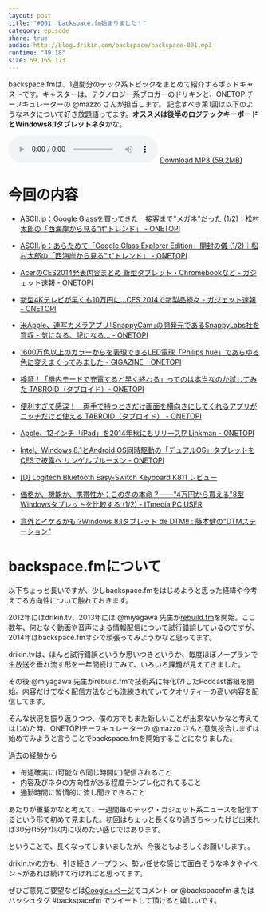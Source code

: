 ```yaml
---
layout: post
title: "#001: backspace.fm始まりました！"
category: episode
share: true
audio: http://blog.drikin.com/backspace/backspace-001.mp3
runtime: "49:18"
size: 59,165,173
---
```

backspace.fmは、1週間分のテック系トピックをまとめて紹介するポッドキャストです。キャスターは、テクノロジー系ブロガーのドリキンと、ONETOPIチーフキュレーターの @mazzo さんが担当します。
記念すべき第1回は以下のようなネタについて好き放題語ってます。**オススメは後半のロジテックキーボードとWindows8.1タブレットネタ**かな。

<audio src="http://blog.drikin.com/backspace/backspace-001.mp3" controls preload></audio>
[Download MP3 (59.2MB)](http://blog.drikin.com/backspace/backspace-001.mp3)
 
今回の内容
========================

- [ASCII.jp：Google Glassを買ってきた　接客まで"メガネ"だった (1/2)｜松村太郎の「西海岸から見る"it"トレンド」 - ONETOPI](http://1topi.jp/curator/yaoyoros/1401/05/424360)


- [ASCII.jp：あらためて「Google Glass Explorer Edition」開封の儀 (1/2)｜松村太郎の「西海岸から見る"it"トレンド」 - ONETOPI](http://1topi.jp/curator/yaoyoros/1401/05/424353)

- [AcerのCES2014発表内容まとめ 新型タブレット・Chromebookなど - ガジェット速報 - ONETOPI](http://1topi.jp/curator/yaoyoros/1401/05/424346)

- [新型4Kテレビが早くも10万円に...CES 2014で新製品続々 - ガジェット速報 - ONETOPI](http://1topi.jp/curator/yaoyoros/1401/05/424342?g=digital)

- [米Apple、連写カメラアプリ｢SnappyCam｣の開発元であるSnappyLabs社を買収 - 気になる、記になる... - ONETOPI](http://1topi.jp/curator/beep_roadrunner/1401/05/424296?g=digital)

- [1600万色以上のカラーからを表現できるLED電球「Philips hue」であらゆる色に変えまくってみました - GIGAZINE - ONETOPI](http://1topi.jp/curator/takaki2/1401/05/424282?g=digital)

- [検証！「機内モードで充電すると早く終わる」ってのは本当なのか試してみた  TABROID（タブロイド）- ONETOPI](http://1topi.jp/curator/yaoyoros/1401/05/424254?g=digital)

- [便利すぎて感涙！　両手で持つときだけ画面を横向きにしてくれるアプリがニッチだけど使える  TABROID（タブロイド） - ONETOPI](http://1topi.jp/curator/digi_goods/1401/05/424071?g=digital)

- [Apple、12インチ「iPad」を2014年秋にもリリース!?  Linkman - ONETOPI](http://1topi.jp/curator/iayaka15jk1/1401/04/423747?g=digital)

- [Intel、Windows 8.1とAndroid OS同時駆動の「デュアルOS」タブレットをCESで披露へ  リンゲルブルーメン - ONETOPI](http://1topi.jp/curator/iayaka15jk1/1401/04/423739?g=digital)

- [[D] Logitech Bluetooth Easy-Switch Keyboard K811 レビュー](http://blog.drikin.com/2013/12/logitech-bluetooth-easy-switch-keyboard-k811.html)

- [価格か、機能か、携帯性か：この冬の本命？――"4万円から買える"8型Windowsタブレットを比較する (1/2) - ITmedia PC USER](http://www.itmedia.co.jp/pcuser/articles/1312/04/news138.html)

- [意外とイケるかも!?Windows 8.1タブレット de DTM!! : 藤本健の"DTMステーション"](http://www.dtmstation.com/archives/51882116.html)

backspace.fmについて
===============

以下ちょっと長いですが、少しbackspace.fmをはじめようと思った経緯や今考えてる方向性について触れておきます。

2012年にはdrikin.tv、2013年には @miyagawa 先生が[rebuild.fm](http://rebuild.fm/)を開始。ここ数年、何となく動画や音声による情報配信について試行錯誤しているのですが、2014年はbackspace.fmオシで頑張ってみようかなと思ってます。

drikin.tvは、ほんと試行錯誤というか思いつきというか、毎度ほぼノープランで生放送を垂れ流す形を一年間続けてみて、いろいろ課題が見えてきました。

その後 @miyagawa 先生がrebuild.fmで技術系に特化(?)したPodcast番組を開始。内容だけでなく配信方法なども洗練されていてクオリティーの高い内容を配信してます。

そんな状況を振り返りつつ、僕の方でもまた新しいことが出来ないかなと考えてはじめた時、ONETOPIチーフキュレーターの @mazzo さんと意気投合しまずは始めてみようと言うことでbackspace.fmを開始することになりました。

過去の経験から

- 毎週確実に(可能なら同じ時間に)配信されること
- 内容及びネタの方向性がある程度テンプレ化されてること
- 通勤時間に習慣的に流し聞きできること

あたりが重要かなと考えて、一週間毎のテック・ガジェット系ニュースを配信するという形で初めて見ました。初回はちょっと長くなり過ぎちゃったけど出来れば30分(15分?)以内に収めたい感じではあります。

ということで、長くなってしまいましたが、今後ともよろしくお願いします。。

drikin.tvの方も、引き続きノープラン、勢い任せな感じで面白そうなネタやイベントがあれば続けて行ければと思ってます。

ぜひご意見ご要望などは[Google+ページ](https://plus.google.com/u/0/b/114237468003036409483/114237468003036409483/posts)でコメント or @backspacefm またはハッシュタグ #backspacefm でツイートして頂けると嬉しいです。




